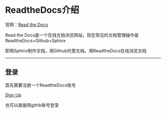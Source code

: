 
# ReadtheDocs介绍

官网：[Read the Docs](https://readthedocs.org/)

Read the Docs是一个在线文档浏览网站，现在常见的文档管理操作是ReadtheDocs+Github+Sphinx

即用Sphinx制作文档，用Github托管文档，用ReadtheDocs在线浏览文档

---

## 登录

首先需要注册一个ReadtheDocs账号

[Sign Up](https://readthedocs.org/accounts/signup/)

也可以直接用githb账号登录




